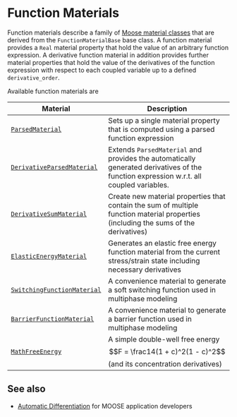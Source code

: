 # Function Materials

Function materials describe a family of [Moose material classes](/Materials/index.md) that are derived from the `FunctionMaterialBase`
base class. A function material provides a `Real` material property that hold the value of an arbitrary function expression. A derivative function material in addition provides further material properties that hold the value of the derivatives of the function expression with respect to each coupled variable up to a defined `derivative_order`.

Available function materials are

| Material | Description |
| - | - |
| [`ParsedMaterial`](/ParsedMaterial.md) | Sets up a single material property that is computed using a parsed function expression |
| [`DerivativeParsedMaterial`](/DerivativeParsedMaterial.md) | Extends `ParsedMaterial` and provides the automatically generated derivatives of the function expression w.r.t. all coupled variables. |
| [`DerivativeSumMaterial`](/DerivativeSumMaterial.md) | Create new material properties that contain the sum of multiple function material properties (including the sums of the derivatives) |
| [`ElasticEnergyMaterial`](/ElasticEnergyMaterial.md) | Generates an elastic free energy function material from the current stress/strain state including necessary derivatives |
| [`SwitchingFunctionMaterial`](/SwitchingFunctionMaterial.md) | A convenience material to generate a soft switching function used in multiphase modeling |
| [`BarrierFunctionMaterial`](/BarrierFunctionMaterial.md) | A convenience material to generate a barrier function used in multiphase modeling |
| [`MathFreeEnergy`](/MathFreeEnergy.md) | A simple double-well free energy $$F = \frac14(1 + c)^2(1 - c)^2$$ (and its concentration derivatives) |


## See also

- [Automatic Differentiation](FunctionMaterials/AutomaticDifferentiation.md) for MOOSE application developers
